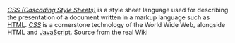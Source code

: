 *[CSS (Cascading Style Sheets)](/wiki/CSS)* is a style sheet language used for describing the presentation of a document written in a markup language such as [HTML](/wiki/HTML). *[CSS](/wiki/CSS)* is a cornerstone technology of the World Wide Web, alongside HTML and [JavaScript](/wiki/JavaScript). Source from the real Wiki